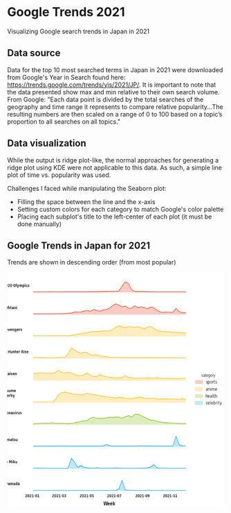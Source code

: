 # Google Trends 2021
Visualizing Google search trends in Japan in 2021

## Data source
Data for the top 10 most searched terms in Japan in 2021 were downloaded from Google's Year in Search found here: https://trends.google.com/trends/yis/2021/JP/.
It is important to note that the data presented show max and min relative to their own search volume. From Google: "Each data point is divided by the total searches of the geography and time range it represents to compare relative popularity...The resulting numbers are then scaled on a range of 0 to 100 based on a topic’s proportion to all searches on all topics."

## Data visualization
While the output is ridge plot-like, the normal approaches for generating a ridge plot using KDE were not applicable to this data. As such, a simple line plot of time vs. popularity was used.

Challenges I faced while manipulating the Seaborn plot:
- Filling the space between the line and the x-axis
- Setting custom colors for each category to match Google's color palette
- Placing each subplot's title to the left-center of each plot (it must be done manually)

## Google Trends in Japan for 2021
Trends are shown in descending order (from most popular)
<p align="left"><img src="visualization.png" alt="visualization" width="802" height="542"/>
